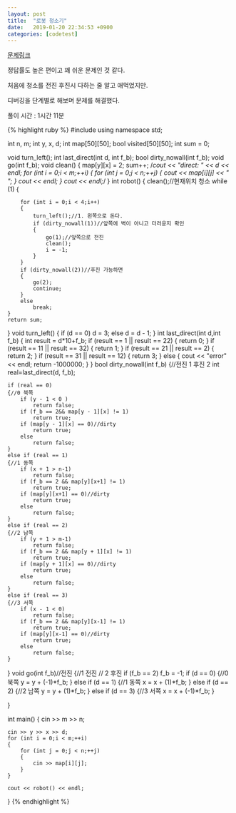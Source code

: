 ```yaml
---
layout: post
title:  "로봇 청소기"
date:   2019-01-20 22:34:53 +0900
categories: [codetest]
---
```


[문제링크]

정답률도 높은 편이고 꽤 쉬운 문제인 것 같다.

처음에 청소를 전진 후진시 다하는 줄 알고 애먹었지만. 

디버깅을 단계별로 해보며 문제를 해결했다.

풀이 시간 : 1시간 11분

{% highlight ruby %}
#include <iostream>
using namespace std;

int n, m;
int y, x, d;
int map[50][50];
bool visited[50][50];
int sum = 0;

void turn_left();
int last_direct(int d, int f_b);
bool dirty_nowall(int f_b);
void go(int f_b);
void clean()
{
	map[y][x] = 2;
	sum++;
	/*cout << "direct: " << d << endl;
	for (int i = 0;i < m;++i)
	{
		for (int j = 0;j < n;++j)
		{
			cout << map[i][j] << " ";
		}
		cout << endl;
	}
	cout << endl;*/
}
int robot()
{
	clean();//현재위치 청소
	while (1)
	{
		
		for (int i = 0;i < 4;i++)
		{
			turn_left();//1. 왼쪽으로 돈다.
			if (dirty_nowall(1))//앞쪽에 벽이 아니고 더러운지 확인
			{
				go(1);//앞쪽으로 전진
				clean();
				i = -1;
			}
		}
		if (dirty_nowall(2))//후진 가능하면
		{
			go(2);
			continue;
		}
		else
			break;
	}
	return sum;
}
void turn_left()
{
	if (d == 0)
		d = 3;
	else
		d = d - 1;
}
int last_direct(int d,int f_b)
{
	int result = d*10+f_b;
	if (result == 1 || result == 22)
	{
		return 0;
	}
	if (result == 11 || result == 32)
	{
		return 1;
	}
	if (result == 21 || result == 2)
	{
		return 2;
	}
	if (result == 31 || result == 12)
	{
		return 3;
	}
	else
	{
		cout << "error" << endl;
		return -1000000;
	}
}
bool dirty_nowall(int f_b)
{//전진 1 후진 2
	int real=last_direct(d, f_b);

	if (real == 0)
	{//0 북쪽 
		if (y - 1 < 0 )
			return false;
		if (f_b == 2&& map[y - 1][x] != 1)
			return true;
		if (map[y - 1][x] == 0)//dirty
			return true;
		else
			return false;
	}
	else if (real == 1)
	{//1 동쪽
		if (x + 1 > n-1)
			return false;
		if (f_b == 2 && map[y][x+1] != 1)
			return true;
		if (map[y][x+1] == 0)//dirty
			return true;
		else
			return false;
	}
	else if (real == 2)
	{//2 남쪽
		if (y + 1 > m-1)
			return false;
		if (f_b == 2 && map[y + 1][x] != 1)
			return true;
		if (map[y + 1][x] == 0)//dirty
			return true;
		else
			return false;
	}
	else if (real == 3)
	{//3 서쪽
		if (x - 1 < 0)
			return false;
		if (f_b == 2 && map[y][x-1] != 1)
			return true;
		if (map[y][x-1] == 0)//dirty
			return true;
		else
			return false;
	}
}
void go(int f_b)//전진
{//1 전진
// 2 후진
	if (f_b == 2)
		f_b = -1;
	if (d == 0)
	{//0 북쪽 
		y = y + (-1)*f_b;
	}
	else if (d == 1)
	{//1 동쪽
		x = x + (1)*f_b;
	}
	else if (d == 2)
	{//2 남쪽
		y = y + (1)*f_b;
	}
	else if (d == 3)
	{//3 서쪽
		x = x + (-1)*f_b;
	}
	
}

int main()
{
	cin >> m >> n;
	
	
	cin >> y >> x >> d;
	for (int i = 0;i < m;++i)
	{
		for (int j = 0;j < n;++j)
		{
			cin >> map[i][j];
		}
	}

	cout << robot() << endl;
}
{% endhighlight %}

[문제링크]: https://www.acmicpc.net/problem/14503